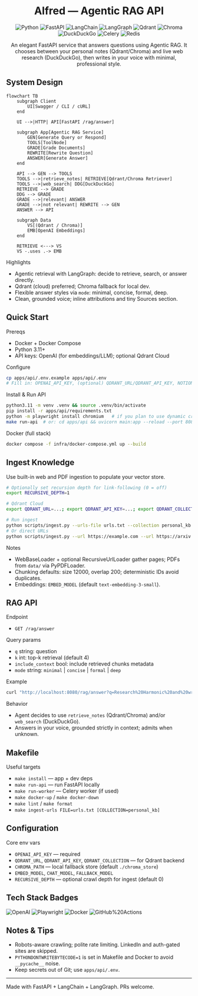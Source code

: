 <div align="center">

# Alfred — Agentic RAG API

![Python](https://img.shields.io/badge/Python-3.11+-3776AB?style=for-the-badge&logo=python&logoColor=white)
![FastAPI](https://img.shields.io/badge/FastAPI-109989?style=for-the-badge&logo=fastapi&logoColor=white)
![LangChain](https://img.shields.io/badge/LangChain-0F0F0F?style=for-the-badge&logo=chainlink&logoColor=white)
![LangGraph](https://img.shields.io/badge/LangGraph-0e7490?style=for-the-badge)
![Qdrant](https://img.shields.io/badge/Qdrant-FF4B4B?style=for-the-badge&logo=qdrant&logoColor=white)
![Chroma](https://img.shields.io/badge/Chroma-222?style=for-the-badge)
![DuckDuckGo](https://img.shields.io/badge/DuckDuckGo-FF6600?style=for-the-badge&logo=duckduckgo&logoColor=white)
![Celery](https://img.shields.io/badge/Celery-37814A?style=for-the-badge&logo=celery&logoColor=white)
![Redis](https://img.shields.io/badge/Redis-DC382D?style=for-the-badge&logo=redis&logoColor=white)

An elegant FastAPI service that answers questions using Agentic RAG. It chooses between your personal notes (Qdrant/Chroma) and live web research (DuckDuckGo), then writes in your voice with minimal, professional style.

</div>

## System Design

```mermaid
flowchart TB
    subgraph Client
        UI[Swagger / CLI / cURL]
    end

    UI -->|HTTP| API[FastAPI /rag/answer]

    subgraph App[Agentic RAG Service]
        GEN[Generate Query or Respond]
        TOOLS[ToolNode]
        GRADE[Grade Documents]
        REWRITE[Rewrite Question]
        ANSWER[Generate Answer]
    end

    API --> GEN --> TOOLS
    TOOLS -->|retrieve_notes| RETRIEVE[Qdrant/Chroma Retriever]
    TOOLS -->|web_search| DDG[DuckDuckGo]
    RETRIEVE --> GRADE
    DDG --> GRADE
    GRADE -->|relevant| ANSWER
    GRADE -->|not relevant| REWRITE --> GEN
    ANSWER --> API

    subgraph Data
        VS[(Qdrant / Chroma)]
        EMB[OpenAI Embeddings]
    end

    RETRIEVE <---> VS
    VS -.uses .-> EMB
```

Highlights
- Agentic retrieval with LangGraph: decide to retrieve, search, or answer directly.
- Qdrant (cloud) preferred; Chroma fallback for local dev.
- Flexible answer styles via `mode`: minimal, concise, formal, deep.
- Clean, grounded voice; inline attributions and tiny Sources section.

## Quick Start

Prereqs
- Docker + Docker Compose
- Python 3.11+
- API keys: OpenAI (for embeddings/LLM); optional Qdrant Cloud

Configure
```bash
cp apps/api/.env.example apps/api/.env
# Fill in: OPENAI_API_KEY, (optional) QDRANT_URL/QDRANT_API_KEY, NOTION_TOKEN, etc.
```

Install & Run API
```bash
python3.11 -m venv .venv && source .venv/bin/activate
pip install -r apps/api/requirements.txt
python -m playwright install chromium   # if you plan to use dynamic crawling
make run-api  # or: cd apps/api && uvicorn main:app --reload --port 8080
```

Docker (full stack)
```bash
docker compose -f infra/docker-compose.yml up --build
```

## Ingest Knowledge

Use built-in web and PDF ingestion to populate your vector store.

```bash
# Optionally set recursion depth for link-following (0 = off)
export RECURSIVE_DEPTH=1

# Qdrant Cloud
export QDRANT_URL=...; export QDRANT_API_KEY=...; export QDRANT_COLLECTION=personal_kb

# Run ingest
python scripts/ingest.py --urls-file urls.txt --collection personal_kb
# Or direct URLs
python scripts/ingest.py --url https://example.com --url https://arxiv.org/abs/2012.07587
```

Notes
- WebBaseLoader + optional RecursiveUrlLoader gather pages; PDFs from `data/` via PyPDFLoader.
- Chunking defaults: size 12000, overlap 200; deterministic IDs avoid duplicates.
- Embeddings: `EMBED_MODEL` (default `text-embedding-3-small`).

## RAG API

Endpoint
- `GET /rag/answer`

Query params
- `q` string: question
- `k` int: top-k retrieval (default 4)
- `include_context` bool: include retrieved chunks metadata
- `mode` string: `minimal` | `concise` | `formal` | `deep`

Example
```bash
curl "http://localhost:8080/rag/answer?q=Research%20Harmonic%20and%20write%20a%20cover%20letter&k=8&mode=deep&include_context=true"
```

Behavior
- Agent decides to use `retrieve_notes` (Qdrant/Chroma) and/or `web_search` (DuckDuckGo).
- Answers in your voice, grounded strictly in context; admits when unknown.

## Makefile

Useful targets
- `make install` — app + dev deps
- `make run-api` — run FastAPI locally
- `make run-worker` — Celery worker (if used)
- `make docker-up` / `make docker-down`
- `make lint` / `make format`
- `make ingest-urls FILE=urls.txt [COLLECTION=personal_kb]`

## Configuration

Core env vars
- `OPENAI_API_KEY` — required
- `QDRANT_URL`, `QDRANT_API_KEY`, `QDRANT_COLLECTION` — for Qdrant backend
- `CHROMA_PATH` — local fallback store (default `./chroma_store`)
- `EMBED_MODEL`, `CHAT_MODEL`, `FALLBACK_MODEL`
- `RECURSIVE_DEPTH` — optional crawl depth for ingest (default 0)

## Tech Stack Badges

![OpenAI](https://img.shields.io/badge/OpenAI-412991?style=for-the-badge&logo=openai&logoColor=white)
![Playwright](https://img.shields.io/badge/Playwright-2EAD33?style=for-the-badge&logo=playwright&logoColor=white)
![Docker](https://img.shields.io/badge/Docker-2496ED?style=for-the-badge&logo=docker&logoColor=white)
![GitHub%20Actions](https://img.shields.io/badge/GitHub_Actions-2088FF?style=for-the-badge&logo=githubactions&logoColor=white)

## Notes & Tips
- Robots-aware crawling; polite rate limiting. LinkedIn and auth-gated sites are skipped.
- `PYTHONDONTWRITEBYTECODE=1` is set in Makefile and Docker to avoid `__pycache__` noise.
- Keep secrets out of Git; use `apps/api/.env`.

---

Made with FastAPI + LangChain + LangGraph. PRs welcome.
